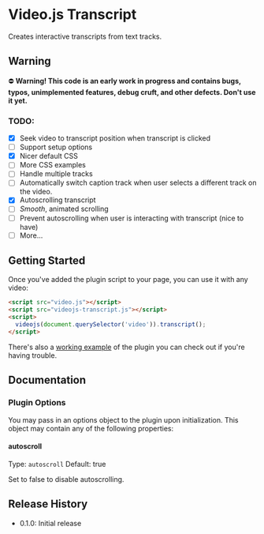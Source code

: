 # Video.js Transcript

Creates interactive transcripts from text tracks.

## Warning

:no_entry: **Warning! This code is an early work in progress and contains bugs, typos, unimplemented features, debug cruft, and other defects. Don't use it yet.**  

### TODO:
- [x] Seek video to transcript position when transcript is clicked
- [ ] Support setup options
- [x] Nicer default CSS
- [ ] More CSS examples
- [ ] Handle multiple tracks
- [ ] Automatically switch caption track when user selects a different track on the video.
- [x] Autoscrolling transcript
- [ ] *Smooth*, animated scrolling 
- [ ] Prevent autoscrolling when user is interacting with transcript (nice to have)
- [ ] More...

## Getting Started

Once you've added the plugin script to your page, you can use it with any video:

```html
<script src="video.js"></script>
<script src="videojs-transcript.js"></script>
<script>
  videojs(document.querySelector('video')).transcript();
</script>
```

There's also a [working example](example.html) of the plugin you can check out if you're having trouble.

## Documentation
### Plugin Options

You may pass in an options object to the plugin upon initialization. This
object may contain any of the following properties:

#### autoscroll
Type: `autoscroll`
Default: true

Set to false to disable autoscrolling.

## Release History

 - 0.1.0: Initial release
